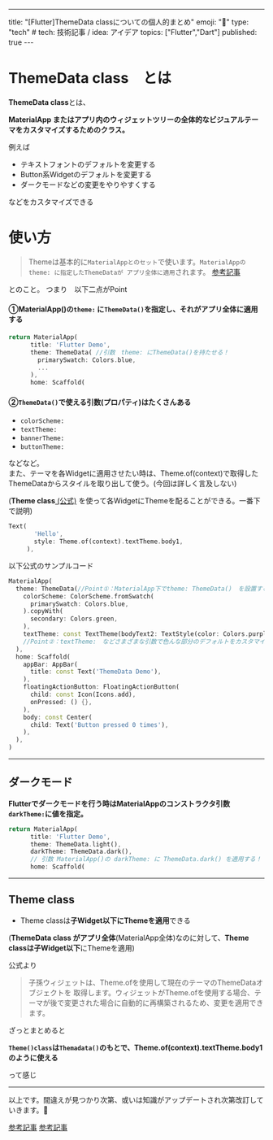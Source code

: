 ---
title: "[Flutter]ThemeData classについての個人的まとめ"
emoji: "🌊"
type: "tech" # tech: 技術記事 / idea: アイデア
topics: ["Flutter","Dart"]
published: true
---　
# ThemeData class　とは

**ThemeData class**とは、

**MaterialApp またはアプリ内のウィジェットツリーの全体的なビジュアルテーマをカスタマイズするためのクラス。**

例えば
- テキストフォントのデフォルトを変更する
- Button系Widgetのデフォルトを変更する
- ダークモードなどの変更をやりやすくする

などをカスタマイズできる

# 使い方
>Themeは基本的に`MaterialAppとのセット`で使います。`MaterialAppのtheme: に指定したThemeDataが アプリ全体に適用`されます。
[参考記事](https://itome.team/blog/2019/12/flutter-advent-calendar-day12/)

とのこと。
つまり　以下二点がPoint
#### ①MaterialApp()の`theme:` に`ThemeData()`を指定し、それがアプリ全体に適用する

```dart:main.dart
return MaterialApp(
      title: 'Flutter Demo',
      theme: ThemeData( //引数　theme: にThemeData()を持たせる！
        primarySwatch: Colors.blue,
        ...
      ),
      home: Scaffold(
```

#### ②`ThemeData()`で使える引数(プロパティ)はたくさんある

- `colorScheme:`
- `textTheme:`
- `bannerTheme:`
- `buttonTheme: `

などなど。
<br>
また、テーマを各Widgetに適用させたい時は、Theme.of(context)で取得したThemeDataからスタイルを取り出して使う。(今回は詳しく言及しない)

(**Theme class**[ (公式)](https://api.flutter.dev/flutter/material/Theme-class.html) を使って各WidgetにThemeを配ることができる。一番下で説明)

```dart:main.dart
Text(
       'Hello',
       style: Theme.of(context).textTheme.body1,
     ),
```
以下公式のサンプルコード
```dart:main.dart
MaterialApp(
  theme: ThemeData(//Point①：MaterialApp下でtheme: ThemeData()　を設置する
    colorScheme: ColorScheme.fromSwatch(
      primarySwatch: Colors.blue,
    ).copyWith(
      secondary: Colors.green,
    ),
    textTheme: const TextTheme(bodyText2: TextStyle(color: Colors.purple)),
    //Point②：textTheme:　などさまざまな引数で色んな部分のデフォルトをカスタマイズできる！
  ),
  home: Scaffold(
    appBar: AppBar(
      title: const Text('ThemeData Demo'),
    ),
    floatingActionButton: FloatingActionButton(
      child: const Icon(Icons.add),
      onPressed: () {},
    ),
    body: const Center(
      child: Text('Button pressed 0 times'),
    ),
  ),
)
```
***
## ダークモード
**Flutterでダークモードを行う時はMaterialAppのコンストラクタ引数`darkTheme:`に値を指定。**
```dart:main.dart
return MaterialApp(
      title: 'Flutter Demo',
      theme: ThemeData.light(),
      darkTheme: ThemeData.dark(),
      // 引数 MaterialApp()の darkTheme: に ThemeData.dark() を適用する！
      home: Scaffold(
```
***
## Theme class
- Theme classは**子Widget以下にThemeを適用**できる

(**ThemeData class がアプリ全体**(MaterialApp全体)なのに対して、**Theme classは子Widget以下**にThemeを適用)

公式より
>子孫ウィジェットは、Theme.ofを使用して現在のテーマのThemeDataオブジェクトを 取得します。ウィジェットがTheme.ofを使用する場合、テーマが後で変更された場合に自動的に再構築されるため、変更を適用できます。

ざっとまとめると

**`Theme()class`は`Themadata()`のもとで、Theme.of(context).textTheme.body1のように使える**

って感じ

***

以上です。間違えが見つかり次第、或いは知識がアップデートされ次第改訂していきます。🙏

[参考記事](https://itome.team/blog/2019/12/flutter-advent-calendar-day12/)
[参考記事](https://dev.classmethod.jp/articles/flutter_theme_basic/)
